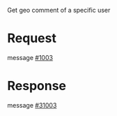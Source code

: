 Get geo comment of a specific user

# Request
message [#1003](../../proto/README.md#action_1003)

# Response
message [#31003](../../proto/README.md#action_31003)

